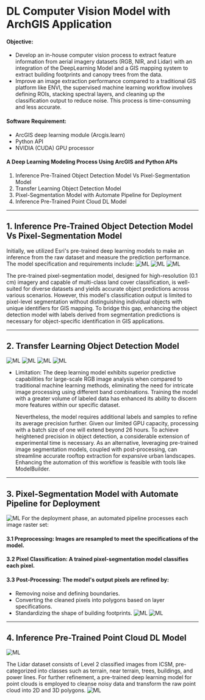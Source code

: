 # DL Computer Vision Model with ArchGIS Application
#### Objective:
- Develop an in-house computer vision process to extract feature information from aerial imagery datasets (RGB, NIR, and Lidar) with an integration of the DeepLearning Model and a GIS mapping system to extract building footprints and canopy trees from the data.
- Improve an image extraction performance compared to a traditional GIS platform like ENVI, the supervised machine learning workflow involves defining ROIs, stacking spectral layers, and cleaning up the classification output to reduce noise. This process is time-consuming and less accurate.

  
#### Software Requirement:
- ArcGIS deep learning module (Arcgis.learn)
- Python API
- NVIDIA (CUDA) GPU processor

#### A Deep Learning Modeling Process Using ArcGIS and Python APIs 
 1. Inference Pre-Trained Object Detection Model Vs Pixel-Segmentation Model
 2. Transfer Learning Object Detection Model
 3. Pixel-Segmentation Model with Automate Pipeline for Deployment
 4. Inference Pre-Trained Point Cloud DL Model
    
---

## 1. Inference Pre-Trained Object Detection Model Vs Pixel-Segmentation Model
  Initially, we utilized Esri's pre-trained deep learning models to make an inference from the raw dataset and measure the prediction performance. The model specification and requirements include:
![ML](https://raw.githubusercontent.com/Primary43/DLmodel-onGIS/main/images/model_pretrained.png)
![ML](https://raw.githubusercontent.com/Primary43/DLmodel-onGIS/main/images/model_compare1.png)
![ML](https://raw.githubusercontent.com/Primary43/DLmodel-onGIS/main/images/model_pretrained3.png)

  The pre-trained pixel-segmentation model, designed for high-resolution (0.1 cm) imagery and capable of multi-class land cover classification, is well-suited for diverse datasets and yields accurate object predictions across various scenarios. However, this model's classification output is limited to pixel-level segmentation without distinguishing individual objects with unique identifiers for GIS mapping. To bridge this gap, enhancing the object detection model with labels derived from segmentation predictions is necessary for object-specific identification in GIS applications.

---

## 2. Transfer Learning Object Detection Model
![ML](https://raw.githubusercontent.com/Primary43/DLmodel-onGIS/main/images/model_transfer.png)
![ML](https://raw.githubusercontent.com/Primary43/DLmodel-onGIS/main/images/model_transfer1.png)
![ML](https://raw.githubusercontent.com/Primary43/DLmodel-onGIS/main/images/model_transfer4.png)
![ML](https://raw.githubusercontent.com/Primary43/DLmodel-onGIS/main/images/model_transfer3.png)
- Limitation: 
  The deep learning model exhibits superior predictive capabilities for large-scale RGB image analysis when compared to traditional machine learning methods, eliminating the need for intricate image processing using different band combinations. Training the model with a greater volume of labeled data has enhanced its ability to discern more features within our specific dataset.

  Nevertheless, the model requires additional labels and samples to refine its average precision further. Given our limited GPU capacity, processing with a batch size of one will extend beyond 26 hours. To achieve heightened precision in object detection, a considerable extension of experimental time is necessary. As an alternative, leveraging pre-trained image segmentation models, coupled with post-processing, can streamline accurate rooftop extraction for expansive urban landscapes. Enhancing the automation of this workflow is feasible with tools like ModelBuilder.

---

## 3. Pixel-Segmentation Model with Automate Pipeline for Deployment
![ML](https://raw.githubusercontent.com/Primary43/DLmodel-onGIS/main/images/model_pretrained-post.png)
For the deployment phase, an automated pipeline processes each image raster set:
#### 3.1 Preprocessing: Images are resampled to meet the specifications of the model.
#### 3.2 Pixel Classification: A trained pixel-segmentation model classifies each pixel.
#### 3.3 Post-Processing: The model's output pixels are refined by:
- Removing noise and defining boundaries.
- Converting the cleaned pixels into polygons based on layer specifications.
- Standardizing the shape of building footprints.
![ML](https://raw.githubusercontent.com/Primary43/DLmodel-onGIS/main/images/pipeline.png)
![ML](https://raw.githubusercontent.com/Primary43/DLmodel-onGIS/main/images/model_pretrained-post2.png)


---

## 4. Inference Pre-Trained Point Cloud DL Model
![ML](https://raw.githubusercontent.com/Primary43/DLmodel-onGIS/main/images/model_lidar.png)

The Lidar dataset consists of Level 2 classified images from ICSM, pre-categorized into classes such as terrain, near terrain, trees, buildings, and power lines. For further refinement, a pre-trained deep learning model for point clouds is employed to cleanse noisy data and transform the raw point cloud into 2D and 3D polygons.
![ML](https://raw.githubusercontent.com/Primary43/DLmodel-onGIS/main/images/result.png)
